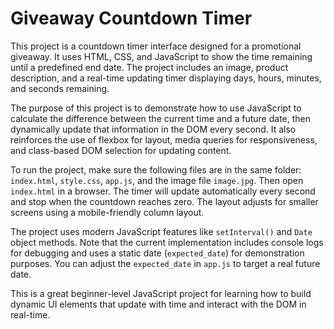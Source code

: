 # Giveaway Countdown Timer

This project is a countdown timer interface designed for a promotional giveaway. It uses HTML, CSS, and JavaScript to show the time remaining until a predefined end date. The project includes an image, product description, and a real-time updating timer displaying days, hours, minutes, and seconds remaining.

The purpose of this project is to demonstrate how to use JavaScript to calculate the difference between the current time and a future date, then dynamically update that information in the DOM every second. It also reinforces the use of flexbox for layout, media queries for responsiveness, and class-based DOM selection for updating content.

To run the project, make sure the following files are in the same folder: `index.html`, `style.css`, `app.js`, and the image file `image.jpg`. Then open `index.html` in a browser. The timer will update automatically every second and stop when the countdown reaches zero. The layout adjusts for smaller screens using a mobile-friendly column layout.

The project uses modern JavaScript features like `setInterval()` and `Date` object methods. Note that the current implementation includes console logs for debugging and uses a static date (`expected_date`) for demonstration purposes. You can adjust the `expected_date` in `app.js` to target a real future date.

This is a great beginner-level JavaScript project for learning how to build dynamic UI elements that update with time and interact with the DOM in real-time.
